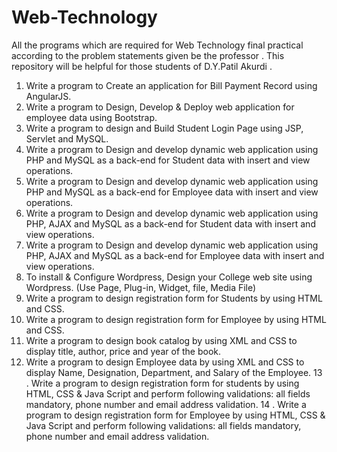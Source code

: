 # Web-Technology

All the programs which are required for Web Technology final practical according to the problem statements given be the professor .
This repository will be helpful for those students of D.Y.Patil Akurdi .

1. Write a program to Create an application for Bill Payment Record using AngularJS.
2. Write a program to Design, Develop & Deploy web application for employee data using
Bootstrap.
3. Write a program to design and Build Student Login Page using JSP, Servlet and MySQL.
4. Write a program to Design and develop dynamic web application using PHP and MySQL
as a back-end for Student data with insert and view operations.
5. Write a program to Design and develop dynamic web application using PHP and MySQL
as a back-end for Employee data with insert and view operations.
6. Write a program to Design and develop dynamic web application using PHP, AJAX and
MySQL as a back-end for Student data with insert and view operations.
7. Write a program to Design and develop dynamic web application using PHP, AJAX and
MySQL as a back-end for Employee data with insert and view operations.
8. To install & Configure Wordpress, Design your College web site using Wordpress.
(Use Page, Plug-in, Widget, file, Media File)
9. Write a program to design registration form for Students by using HTML and CSS.
10. Write a program to design registration form for Employee by using HTML and CSS.
11. Write a program to design book catalog by using XML and CSS to display title, author,
price and year of the book.
12. Write a program to design Employee data by using XML and CSS to display Name,
Designation, Department, and Salary of the Employee.
13 . Write a program to design registration form for students by using HTML, CSS & Java Script
and perform following validations: all fields mandatory, phone number and email address
validation.
14 . Write a program to design registration form for Employee by using HTML, CSS & Java
Script and perform following validations: all fields mandatory, phone number and email
address validation.


